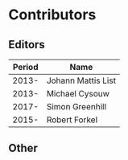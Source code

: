# Contributors

## Editors

Period | Name
--- | ---
2013- | Johann Mattis List
2013- | Michael Cysouw
2017- | Simon Greenhill
2015- | Robert Forkel


## Other
